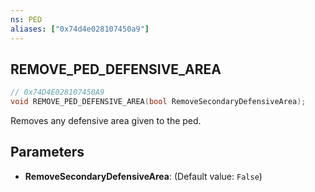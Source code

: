 ```yaml
---
ns: PED
aliases: ["0x74d4e028107450a9"]
---
```

## REMOVE_PED_DEFENSIVE_AREA

```c
// 0x74D4E028107450A9
void REMOVE_PED_DEFENSIVE_AREA(bool RemoveSecondaryDefensiveArea);
```

Removes any defensive area given to the ped.


## Parameters
* **RemoveSecondaryDefensiveArea**: (Default value: `False`)
